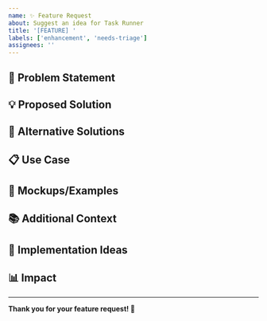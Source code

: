 ```yaml
---
name: ✨ Feature Request
about: Suggest an idea for Task Runner
title: '[FEATURE] '
labels: ['enhancement', 'needs-triage']
assignees: ''
---
```


## 🎯 Problem Statement
<!-- A clear and concise description of what problem this feature would solve -->

## 💡 Proposed Solution
<!-- A clear and concise description of what you want to happen -->

## 🔄 Alternative Solutions
<!-- A clear and concise description of any alternative solutions or features you've considered -->

## 📋 Use Case
<!-- Describe the use case for this feature -->

## 🎨 Mockups/Examples
<!-- If applicable, add mockups, examples, or screenshots -->

## 📚 Additional Context
<!-- Add any other context or references about the feature request here -->

## 🔧 Implementation Ideas
<!-- If you have ideas about how this could be implemented -->

## 📊 Impact
<!-- How would this feature benefit users? -->

---

**Thank you for your feature request! 🚀** 